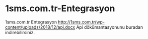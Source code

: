 # 1sms.com.tr-Entegrasyon
1sms.com.tr Entegrasyon
http://1sms.com.tr/wp-content/uploads/2018/12/api.docx Api dökümantasyonunu buradan indirebilirsiniz.
